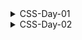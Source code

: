 <details>
<summary>CSS-Day-01</summary>

CSS(**Cascading Style Sheets**) Introduction:

inline css:

```html
<body>
    <!-- * inline way -->
    <h1 style="color:red">Lorem ipsum dolor sit amet consectetur Voluptate</h1>
</body>
```

internal css:

```html
<!DOCTYPE html>
<html lang="en">

<head>
    <meta charset="UTF-8">
    <meta http-equiv="X-UA-Compatible" content="IE=edge">
    <meta name="viewport" content="width=device-width, initial-scale=1.0">
    <title>CSS Introduction</title>
    <!-- * internal way -->
    <style>
        p {
            color: aquamarine;
        }
    </style>
</head>

<body>

    <p>Author: Reporter A | Published: 03 March 2026</p>

</body>

</html>
```

external css:

```html
<!DOCTYPE html>
<html lang="en">

<head>
    <meta charset="UTF-8">
    <meta http-equiv="X-UA-Compatible" content="IE=edge">
    <meta name="viewport" content="width=device-width, initial-scale=1.0">
    <title>CSS Introduction</title>
    <!-- * external way  -->
    <link rel="stylesheet" href="style.css">
</head>

<body>
    <h2>Similique Dolore Sint</h2
</body>

</html>
```

color scheme:

```
rgb(red,green,blue)
rgba(red,green,blue,alpha)

Hex Color #rrggbb
Double hex can be used once:
#aaffbb --> #afb

hls(hue,lightness,saturation)
```

coloring tag:

```css
h2{
    color: rgb(21, 255, 0);
    background-color:antiquewhite;
}
```

coloring id:

```css
#author-date{
    color: rgb(128, 0, 43);
    background-color: black;
}
```

coloring class:

```css
.color-paragraph {
    color: crimson;
}
```

styling specific text from a big paragraph <span> is used:

decending selector:

```css
p span {
    color: blueviolet;
}
```

```html
<p >Lorem ipsum dolor sit amet consectetur adipisicing elit. Accusantium optio exercitationem eius, inventore
        asperiores rerum perferendis, voluptate aspernatur, molestiae consectetur voluptates architecto nam animi dicta
        excepturi similique dolore sint. <span>"Nostrum?."</span> 
</p>
```

Margin in css:

```css
margin: 100px; /*four sides*/ 
margin: 100px 10px; /*top-bottom left-right; */
margin: 200px 100px 300px 50px; /*top-right-bottom-left  */
```

CSS box Model from Inspect
</details>

<details>
<summary>CSS-Day-02</summary>

Outline:

it is used outside design of the border:

```css
.container{
    width: 75%;
    background-color: hotpink;
    padding: 25px;
    margin: 50px;
    border: 5px solid black;
    border-radius: 20px 0 20px 0;
    outline: 5px dashed blue;
    outline-offset: 10px;
}
```

Default font size:

```css
.wrapper p{
    font-size: 1rem; or 16px
}
/* 1rem == 16px */
```

Pixel vs rem vs em

```
16px = 1rem
but for em it works different relatively to that selected tag:
example 
for p , 1em = 16px
for h1 it is different.
```

Block vs Inline element:

```
A block-level element always takes up the full width available.
example : <p>

An inline element only takes up as much width as necessary.
example : <a>
***margin works only left-right***
```

inline behave as block element—>inline-block element:

```css
display: inline-block
```

Importing google font:

```css
/* select font and copy import code */
<style> @import url('https://fonts.googleapis.com/css2?family=Lato:wght@400;700;900&display=swap'); </style>
```

Link State:

```
1. Link
2. Visited
3. Active
4. Hover
```

pseudo class:

```css
a:link{
    
}
```

</details>
